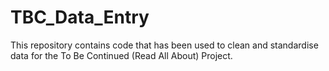 # TBC_Data_Entry
This repository contains code that has been used to clean and standardise data for the To Be Continued (Read All About) Project.
